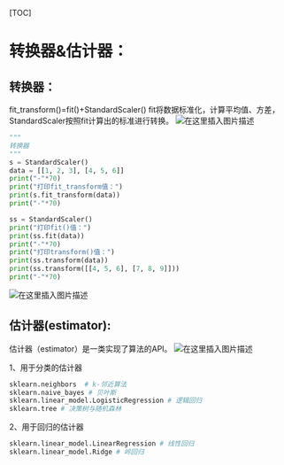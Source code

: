 [TOC]
# 转换器&估计器：
## 转换器：
fit_transform()=fit()+StandardScaler()
fit将数据标准化，计算平均值、方差，StandardScaler按照fit计算出的标准进行转换。
![在这里插入图片描述](https://img-blog.csdnimg.cn/20200307234713486.png)
```python
"""
转换器
"""
s = StandardScaler()
data = [[1, 2, 3], [4, 5, 6]]
print("-"*70)
print("打印fit_transform值：")
print(s.fit_transform(data))
print("-"*70)

ss = StandardScaler()
print("打印fit()值：")
print(ss.fit(data))
print("-"*70)
print("打印transform()值：")
print(ss.transform(data))
print(ss.transform([[4, 5, 6], [7, 8, 9]]))
print("-"*70)
```
![在这里插入图片描述](https://img-blog.csdnimg.cn/20200307234234451.png?x-oss-process=image/watermark,type_ZmFuZ3poZW5naGVpdGk,shadow_10,text_aHR0cHM6Ly9ibG9nLmNzZG4ubmV0L2d1MzA1NTI0MDcz,size_16,color_FFFFFF,t_70)

## 估计器(estimator):
估计器（estimator）是一类实现了算法的API。
![在这里插入图片描述](https://img-blog.csdnimg.cn/20200307235845914.png?x-oss-process=image/watermark,type_ZmFuZ3poZW5naGVpdGk,shadow_10,text_aHR0cHM6Ly9ibG9nLmNzZG4ubmV0L2d1MzA1NTI0MDcz,size_16,color_FFFFFF,t_70)

1、用于分类的估计器
```python
sklearn.neighbors  # k-邻近算法
sklearn.naive_bayes # 贝叶斯
sklearn.linear_model.LogisticRegression # 逻辑回归 
sklearn.tree # 决策树与随机森林
```
2、用于回归的估计器
```python
sklearn.linear_model.LinearRegression # 线性回归
sklearn.linear_model.Ridge # 岭回归
```